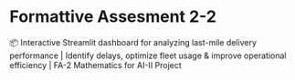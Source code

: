 # Formattive Assesment 2-2
📦 Interactive Streamlit dashboard for analyzing last-mile delivery performance | Identify delays, optimize fleet usage & improve operational efficiency | FA-2 Mathematics for AI-II Project
